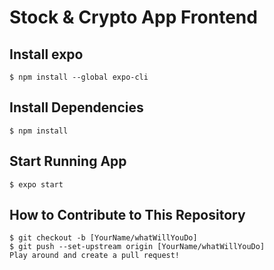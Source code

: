 # Stock & Crypto App Frontend

## Install expo

    $ npm install --global expo-cli

## Install Dependencies

    $ npm install

## Start Running App

    $ expo start

## How to Contribute to This Repository

    $ git checkout -b [YourName/whatWillYouDo]
    $ git push --set-upstream origin [YourName/whatWillYouDo]
    Play around and create a pull request!
